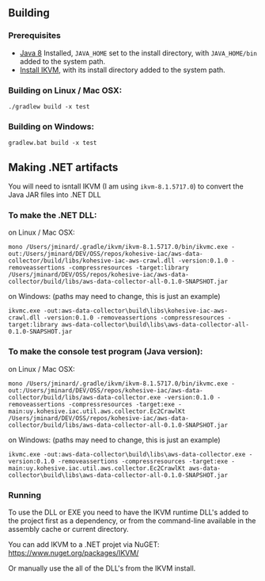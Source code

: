 ## Building

### Prerequisites

* [Java 8](http://www.oracle.com/technetwork/java/javase/downloads/jdk8-downloads-2133151.html) Installed, `JAVA_HOME` set to the install directory, with `JAVA_HOME/bin` added to the system path.
* [Install IKVM](http://www.frijters.net/ikvmsrc-8.1.5717.0.zip), with its install directory added to the system path. 

### Building on Linux / Mac OSX:

```
./gradlew build -x test
```

### Building on Windows:

```
gradlew.bat build -x test
```

## Making .NET artifacts

You will need to isntall IKVM (I am using `ikvm-8.1.5717.0`) to convert the Java JAR files into .NET DLL

### To make the .NET DLL:

on Linux / Mac OSX:

```
mono /Users/jminard/.gradle/ikvm/ikvm-8.1.5717.0/bin/ikvmc.exe -out:/Users/jminard/DEV/OSS/repos/kohesive-iac/aws-data-collector/build/libs/kohesive-iac-aws-crawl.dll -version:0.1.0 -removeassertions -compressresources -target:library /Users/jminard/DEV/OSS/repos/kohesive-iac/aws-data-collector/build/libs/aws-data-collector-all-0.1.0-SNAPSHOT.jar
```

on Windows:  (paths may need to change, this is just an example)

```
ikvmc.exe -out:aws-data-collector\build\libs\kohesive-iac-aws-crawl.dll -version:0.1.0 -removeassertions -compressresources -target:library aws-data-collector\build\libs\aws-data-collector-all-0.1.0-SNAPSHOT.jar
```

### To make the console test program (Java version):


on Linux / Mac OSX:

```
mono /Users/jminard/.gradle/ikvm/ikvm-8.1.5717.0/bin/ikvmc.exe -out:/Users/jminard/DEV/OSS/repos/kohesive-iac/aws-data-collector/build/libs/aws-data-collector.exe -version:0.1.0 -removeassertions -compressresources -target:exe -main:uy.kohesive.iac.util.aws.collector.Ec2CrawlKt /Users/jminard/DEV/OSS/repos/kohesive-iac/aws-data-collector/build/libs/aws-data-collector-all-0.1.0-SNAPSHOT.jar
```

on Windows:  (paths may need to change, this is just an example)

```
ikvmc.exe -out:aws-data-collector\build\libs\aws-data-collector.exe -version:0.1.0 -removeassertions -compressresources -target:exe -main:uy.kohesive.iac.util.aws.collector.Ec2CrawlKt aws-data-collector\build\libs\aws-data-collector-all-0.1.0-SNAPSHOT.jar
```

### Running
  
To use the DLL or EXE you need to have the IKVM runtime DLL's added to the project first as
a dependency, or from the command-line available in the assembly cache or current directory.

You can add IKVM to a .NET projet via NuGET:  https://www.nuget.org/packages/IKVM/

Or manually use the all of the DLL's from the IKVM install.
